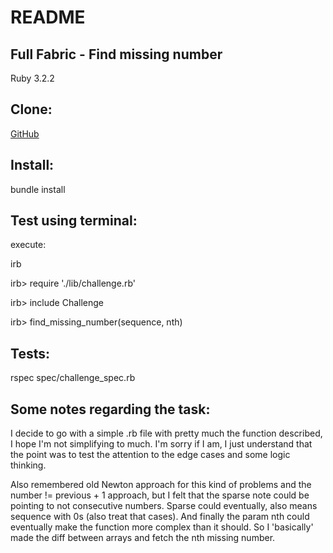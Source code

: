 # README

## Full Fabric - Find missing number

Ruby 3.2.2

## Clone:
[GitHub](https://github.com/bugsxxx/full_fabric)

## Install:
bundle install

## Test using terminal:
execute:

irb

irb\> require './lib/challenge.rb'

irb\> include Challenge

irb\> find_missing_number(sequence, nth)


## Tests:
rspec spec/challenge_spec.rb

## Some notes regarding the task:

I decide to go with a simple .rb file with pretty much the function described, I hope I'm not simplifying to much. I'm sorry if I am, I just understand that the point was to test the attention to the edge cases and some logic thinking.

Also remembered old Newton approach for this kind of problems and the number != previous + 1 approach, but I felt that the sparse note could be pointing to not consecutive numbers. Sparse could eventually, also means sequence with 0s (also treat that cases). And finally the param nth could eventually make the function more complex than it should.
So I 'basically' made the diff between arrays and fetch the nth missing number. 
